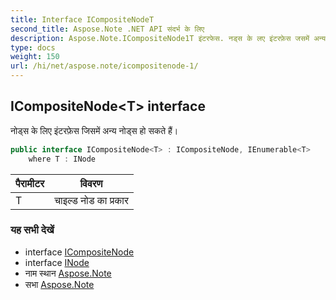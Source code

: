 ```yaml
---
title: Interface ICompositeNodeT
second_title: Aspose.Note .NET API संदर्भ के लिए
description: Aspose.Note.ICompositeNode1T इंटरफेस. नड्स के लए इंटरफ़ेस जसमें अन्य नड्स ह सकते हैं
type: docs
weight: 150
url: /hi/net/aspose.note/icompositenode-1/
---
```

## ICompositeNode&lt;T&gt; interface

नोड्स के लिए इंटरफ़ेस जिसमें अन्य नोड्स हो सकते हैं।

```csharp
public interface ICompositeNode<T> : ICompositeNode, IEnumerable<T>
    where T : INode
```

| पैरामीटर | विवरण |
| --- | --- |
| T | चाइल्ड नोड का प्रकार |

### यह सभी देखें

* interface [ICompositeNode](../icompositenode/)
* interface [INode](../inode/)
* नाम स्थान [Aspose.Note](../../aspose.note/)
* सभा [Aspose.Note](../../)


